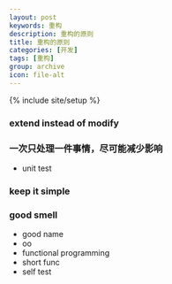 ```yaml
---
layout: post
keywords: 重构
description: 重构的原则
title: 重构的原则
categories: [开发]
tags: [重构]
group: archive
icon: file-alt
---
```

{% include site/setup %}

### extend instead of modify ###

### 一次只处理一件事情，尽可能减少影响 ###
- unit test

### keep it simple ###

### good smell ###
- good name
- oo
- functional programming
- short func
- self test
